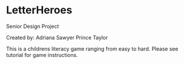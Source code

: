 # LetterHeroes
Senior Design Project

Created by:
Adriana Sawyer
Prince Taylor

This is a childrens literacy game ranging from easy to hard. Please see tutorial for game instructions.
